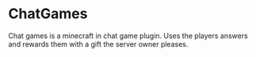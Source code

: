 # ChatGames
 Chat games is a minecraft in chat game plugin. Uses the players answers and rewards them with a gift the server owner pleases.
